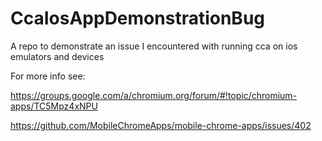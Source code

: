 CcaIosAppDemonstrationBug
=========================

A repo to demonstrate an issue I encountered with running cca on ios emulators and devices

For more info see:

https://groups.google.com/a/chromium.org/forum/#!topic/chromium-apps/TC5Mpz4xNPU

https://github.com/MobileChromeApps/mobile-chrome-apps/issues/402
